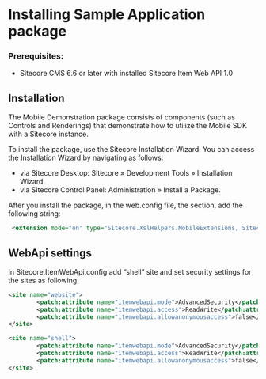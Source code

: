 Installing Sample Application package
======================================

### Prerequisites:
 * Sitecore CMS 6.6 or later with installed Sitecore Item Web API 1.0 

## Installation

The Mobile Demonstration package consists of components (such as Controls and Renderings) that demonstrate how to utilize the Mobile SDK with a Sitecore instance.    
       
To install the package, use the Sitecore Installation Wizard. You can access the Installation Wizard by navigating as follows:

 * via Sitecore Desktop: Sitecore » Development Tools » Installation Wizard.
 * via Sitecore Control Panel: Administration » Install a Package.

 
 After you install the package, in the web.config file, the <xslExtensions> section, add the following string:

```xml	 
 <extension mode="on" type="Sitecore.XslHelpers.MobileExtensions, Sitecore.Mobile" namespace="http://www.sitecore.net/scmobile" />
```

## WebApi settings

In Sitecore.ItemWebApi.config add “shell” site and set security settings for the sites as following:

```xml
<site name="website">
        <patch:attribute name="itemwebapi.mode">AdvancedSecurity</patch:attribute>
        <patch:attribute name="itemwebapi.access">ReadWrite</patch:attribute>
        <patch:attribute name="itemwebapi.allowanonymousaccess">false</patch:attribute>
</site>
```	
```xml
<site name="shell">
        <patch:attribute name="itemwebapi.mode">AdvancedSecurity</patch:attribute>
        <patch:attribute name="itemwebapi.access">ReadWrite</patch:attribute>
        <patch:attribute name="itemwebapi.allowanonymousaccess">false</patch:attribute>
</site>
```
